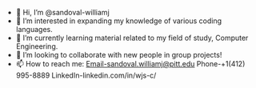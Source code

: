 - 👋 Hi, I’m @sandoval-williamj
- 👀 I’m interested in expanding my knowledge of various coding languages.
- 🌱 I’m currently learning material related to my field of study, Computer Engineering.
- 💞️ I’m looking to collaborate with new people in group projects!
- 📫 How to reach me:
   Email-sandoval.williamj@pitt.edu
   Phone-+1(412) 995-8889
   LinkedIn-linkedin.com/in/wjs-c/

<!---
sandoval-williamj/sandoval-williamj is a ✨ special ✨ repository because its `README.md` (this file) appears on your GitHub profile.
You can click the Preview link to take a look at your changes.
--->
